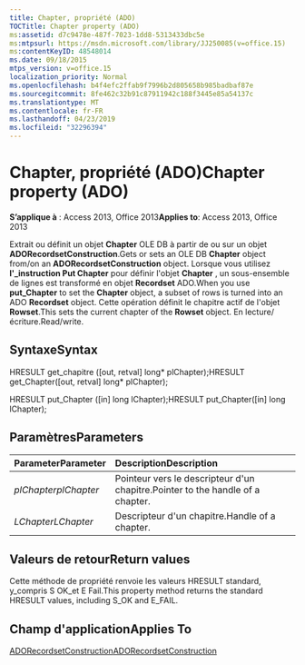 ```yaml
---
title: Chapter, propriété (ADO)
TOCTitle: Chapter property (ADO)
ms:assetid: d7c9478e-487f-7023-1dd8-5313433dbc5e
ms:mtpsurl: https://msdn.microsoft.com/library/JJ250085(v=office.15)
ms:contentKeyID: 48548014
ms.date: 09/18/2015
mtps_version: v=office.15
localization_priority: Normal
ms.openlocfilehash: b4f4efc2ffab9f7996b2d805658b985badbaf87e
ms.sourcegitcommit: 8fe462c32b91c87911942c188f3445e85a54137c
ms.translationtype: MT
ms.contentlocale: fr-FR
ms.lasthandoff: 04/23/2019
ms.locfileid: "32296394"
---
```

# <a name="chapter-property-ado"></a><span data-ttu-id="5edd7-102">Chapter, propriété (ADO)</span><span class="sxs-lookup"><span data-stu-id="5edd7-102">Chapter property (ADO)</span></span>

<span data-ttu-id="5edd7-103">**S’applique à** : Access 2013, Office 2013</span><span class="sxs-lookup"><span data-stu-id="5edd7-103">**Applies to**: Access 2013, Office 2013</span></span>
 
<span data-ttu-id="5edd7-104">Extrait ou définit un objet **Chapter** OLE DB à partir de ou sur un objet **ADORecordsetConstruction**.</span><span class="sxs-lookup"><span data-stu-id="5edd7-104">Gets or sets an OLE DB **Chapter** object from/on an **ADORecordsetConstruction** object.</span></span> <span data-ttu-id="5edd7-105">Lorsque vous utilisez **l'\_instruction Put Chapter** pour définir l'objet **Chapter** , un sous-ensemble de lignes est transformé en objet **Recordset** ADO.</span><span class="sxs-lookup"><span data-stu-id="5edd7-105">When you use **put\_Chapter** to set the **Chapter** object, a subset of rows is turned into an ADO **Recordset** object.</span></span> <span data-ttu-id="5edd7-106">Cette opération définit le chapitre actif de l'objet **Rowset**.</span><span class="sxs-lookup"><span data-stu-id="5edd7-106">This sets the current chapter of the **Rowset** object.</span></span> <span data-ttu-id="5edd7-107">En lecture/écriture.</span><span class="sxs-lookup"><span data-stu-id="5edd7-107">Read/write.</span></span>

## <a name="syntax"></a><span data-ttu-id="5edd7-108">Syntaxe</span><span class="sxs-lookup"><span data-stu-id="5edd7-108">Syntax</span></span>

<span data-ttu-id="5edd7-109">HRESULT get\_chapitre (\[out, retval\] long\* plChapter);</span><span class="sxs-lookup"><span data-stu-id="5edd7-109">HRESULT get\_Chapter(\[out, retval\] long\* plChapter);</span></span>

<span data-ttu-id="5edd7-110">HRESULT put\_Chapter (\[in\] long lChapter);</span><span class="sxs-lookup"><span data-stu-id="5edd7-110">HRESULT put\_Chapter(\[in\] long lChapter);</span></span>

## <a name="parameters"></a><span data-ttu-id="5edd7-111">Paramètres</span><span class="sxs-lookup"><span data-stu-id="5edd7-111">Parameters</span></span>

|<span data-ttu-id="5edd7-112">Parameter</span><span class="sxs-lookup"><span data-stu-id="5edd7-112">Parameter</span></span>|<span data-ttu-id="5edd7-113">Description</span><span class="sxs-lookup"><span data-stu-id="5edd7-113">Description</span></span>|
|:--------|:----------|
|<span data-ttu-id="5edd7-114">*plChapter*</span><span class="sxs-lookup"><span data-stu-id="5edd7-114">*plChapter*</span></span> |<span data-ttu-id="5edd7-115">Pointeur vers le descripteur d'un chapitre.</span><span class="sxs-lookup"><span data-stu-id="5edd7-115">Pointer to the handle of a chapter.</span></span>|
|<span data-ttu-id="5edd7-116">*LChapter*</span><span class="sxs-lookup"><span data-stu-id="5edd7-116">*LChapter*</span></span> |<span data-ttu-id="5edd7-117">Descripteur d'un chapitre.</span><span class="sxs-lookup"><span data-stu-id="5edd7-117">Handle of a chapter.</span></span>|

## <a name="return-values"></a><span data-ttu-id="5edd7-118">Valeurs de retour</span><span class="sxs-lookup"><span data-stu-id="5edd7-118">Return values</span></span>

<span data-ttu-id="5edd7-119">Cette méthode de propriété renvoie les valeurs HRESULT standard, y\_compris S OK\_et E Fail.</span><span class="sxs-lookup"><span data-stu-id="5edd7-119">This property method returns the standard HRESULT values, including S\_OK and E\_FAIL.</span></span>

## <a name="applies-to"></a><span data-ttu-id="5edd7-120">Champ d'application</span><span class="sxs-lookup"><span data-stu-id="5edd7-120">Applies To</span></span>

[<span data-ttu-id="5edd7-121">ADORecordsetConstruction</span><span class="sxs-lookup"><span data-stu-id="5edd7-121">ADORecordsetConstruction</span></span>](adorecordsetconstruction-interface-ado.md)

